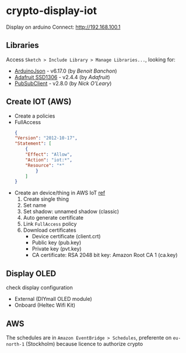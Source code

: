# crypto-display-iot
Display on arduino
Connect: http://192.168.100.1

## Libraries 
Access `Sketch > Include Library > Manage Libraries...`, looking for:
 - [ArduinoJson](https://arduinojson.org/v6/example/) - v6.17.0 (by *Benoit Banchon*)
 - [Adafruit SSD1306](https://) - v2.4.4 (by *Adafruit*)
 - [PubSubClient](https://) - v2.8.0 (by *Nick O'Leary*)

## Create IOT (AWS)
- Create a policies
- FullAccess
    ```json
    {
    "Version": "2012-10-17",
    "Statement": [
        {
        "Effect": "Allow",
        "Action": "iot:*",
        "Resource": "*"
            }
        ]
    }
    ```
 - Create an device/thing in AWS IoT [ref](https://how2electronics.com/connecting-esp32-to-amazon-aws-iot-core-using-mqtt/)
    1. Create single thing 
    2. Set name
    3. Set shadow: unnamed shadow (classic)
    4. Auto generate certificate
    5. Link `FullAccess` policy
    5. Download certificates
        - Device certificate (client.crt)
        - Public key (pub.key)
        - Private key (pvt.key)
        - CA certificate: RSA 2048 bit key: Amazon Root CA 1 (ca.key)

## Display OLED
check display configuration
- External (DIYmall OLED module)
- Onboard (Heltec Wifi Kit)

## AWS
The schedules are in `Amazon EventBridge > Schedules`, preferente on `eu-north-1` (Stockholm) because licence to authorize crypto